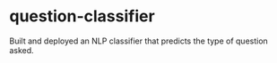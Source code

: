 # question-classifier
Built and deployed an NLP classifier that predicts the type of question asked.
